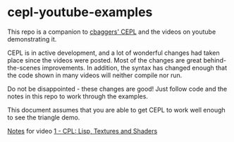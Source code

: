 # cepl-youtube-examples

This repo is a companion to [cbaggers' CEPL](https://github.com/cbaggers/cepl) and the videos on youtube demonstrating it.

CEPL is in active development, and a lot of wonderful changes had taken place since the videos were posted.  Most of the changes are great behind-the-scenes improvements.  In addition, the syntax has changed enough that the code shown in many videos will neither compile nor run.

Do not be disappointed - these changes are good!  Just follow code and the notes in this repo to work through the examples.

This document assumes that you are able to get CEPL to work well enough to see the triangle demo.

[Notes](vid1.md) for video [1 - CPL: Lisp, Textures and Shaders](https://www.youtube.com/watch?v=I0kWZP9L9Kc)



